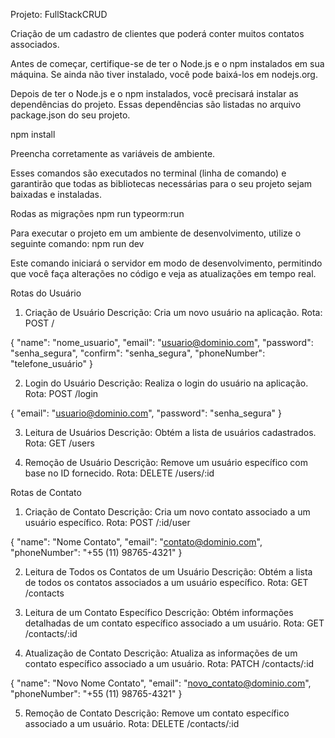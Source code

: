 Projeto: FullStackCRUD

 Criação de um cadastro de clientes que poderá conter muitos contatos associados.

 Antes de começar, certifique-se de ter o Node.js e o npm instalados em sua máquina. Se ainda não tiver instalado, você pode baixá-los em nodejs.org.

 Depois de ter o Node.js e o npm instalados, você precisará instalar as dependências do projeto. Essas dependências são listadas no arquivo package.json do seu projeto.

 npm install

 Preencha corretamente as variáveis de ambiente.

 Esses comandos são executados no terminal (linha de comando) e garantirão que todas as bibliotecas necessárias para o seu projeto sejam baixadas e instaladas.

Rodas as migrações
npm run typeorm:run

Para executar o projeto em um ambiente de desenvolvimento, utilize o seguinte comando:
npm run dev

Este comando iniciará o servidor em modo de desenvolvimento, permitindo que você faça alterações no código e veja as atualizações em tempo real.

Rotas do Usuário

1. Criação de Usuário
Descrição: Cria um novo usuário na aplicação.
Rota: POST /

{
  "name": "nome_usuario",
  "email": "usuario@dominio.com",
  "password": "senha_segura",
  "confirm": "senha_segura",
  "phoneNumber": "telefone_usuário"
}


2. Login do Usuário
Descrição: Realiza o login do usuário na aplicação.
Rota: POST /login

{
  "email": "usuario@dominio.com",
  "password": "senha_segura"
}

3. Leitura de Usuários
Descrição: Obtém a lista de usuários cadastrados.
Rota: GET /users

4. Remoção de Usuário
Descrição: Remove um usuário específico com base no ID fornecido.
Rota: DELETE /users/:id

Rotas de Contato

1. Criação de Contato
Descrição: Cria um novo contato associado a um usuário específico.
Rota: POST /:id/user

{
  "name": "Nome Contato",
  "email": "contato@dominio.com",
  "phoneNumber": "+55 (11) 98765-4321"
}

2. Leitura de Todos os Contatos de um Usuário
Descrição: Obtém a lista de todos os contatos associados a um usuário específico.
Rota: GET /contacts

3. Leitura de um Contato Específico
Descrição: Obtém informações detalhadas de um contato específico associado a um usuário.
Rota: GET /contacts/:id

4. Atualização de Contato
Descrição: Atualiza as informações de um contato específico associado a um usuário.
Rota: PATCH /contacts/:id

{
  "name": "Novo Nome Contato",
  "email": "novo_contato@dominio.com",
  "phoneNumber": "+55 (11) 98765-4321"
}

5. Remoção de Contato
Descrição: Remove um contato específico associado a um usuário.
Rota: DELETE /contacts/:id